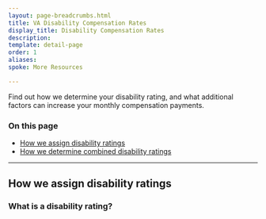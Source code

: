 ```yaml
---
layout: page-breadcrumbs.html
title: VA Disability Compensation Rates
display_title: Disability Compensation Rates
description: 
template: detail-page
order: 1
aliases:
spoke: More Resources

---
```

<div class="va-introtext">

Find out how we determine your disability rating, and what additional factors can increase your monthly compensation payments.

</div>

### On this page
- [How we assign disability ratings](#assign)
- [How we determine combined disability ratings](#combined)

------

## How we assign disability ratings

### What is a disability rating?
